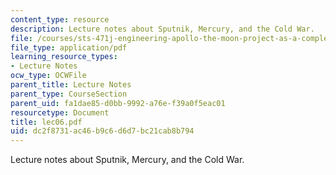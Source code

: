 ```yaml
---
content_type: resource
description: Lecture notes about Sputnik, Mercury, and the Cold War.
file: /courses/sts-471j-engineering-apollo-the-moon-project-as-a-complex-system-spring-2007/dc2f8731ac46b9c6d6d7bc21cab8b794_lec06.pdf
file_type: application/pdf
learning_resource_types:
- Lecture Notes
ocw_type: OCWFile
parent_title: Lecture Notes
parent_type: CourseSection
parent_uid: fa1dae85-d0bb-9992-a76e-f39a0f5eac01
resourcetype: Document
title: lec06.pdf
uid: dc2f8731-ac46-b9c6-d6d7-bc21cab8b794
---
```

Lecture notes about Sputnik, Mercury, and the Cold War.

